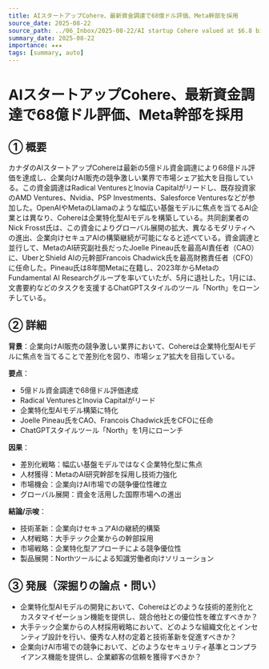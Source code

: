 ```yaml
---
title: AIスタートアップCohere、最新資金調達で68億ドル評価、Meta幹部を採用
source_date: 2025-08-22
source_path: ../06_Inbox/2025-08-22/AI startup Cohere valued at $6.8 billion in latest fundraising, hires Meta exec.md
summary_date: 2025-08-22
importance: ★★★
tags: [summary, auto]
---
```


# AIスタートアップCohere、最新資金調達で68億ドル評価、Meta幹部を採用

## ① 概要

カナダのAIスタートアップCohereは最新の5億ドル資金調達により68億ドル評価を達成し、企業向けAI販売の競争激しい業界で市場シェア拡大を目指している。この資金調達はRadical VenturesとInovia Capitalがリードし、既存投資家のAMD Ventures、Nvidia、PSP Investments、Salesforce Venturesなどが参加した。OpenAIやMetaのLlamaのような幅広い基盤モデルに焦点を当てるAI企業とは異なり、Cohereは企業特化型AIモデルを構築している。共同創業者のNick Frosst氏は、この資金によりグローバル展開の拡大、異なるモダリティへの進出、企業向けセキュアAIの構築継続が可能になると述べている。資金調達と並行して、MetaのAI研究副社長だったJoelle Pineau氏を最高AI責任者（CAO）に、UberとShield AIの元幹部Francois Chadwick氏を最高財務責任者（CFO）に任命した。Pineau氏は8年間Metaに在籍し、2023年からMetaのFundamental AI Researchグループを率いていたが、5月に退社した。1月には、文書要約などのタスクを支援するChatGPTスタイルのツール「North」をローンチしている。

## ② 詳細

**背景**：企業向けAI販売の競争激しい業界において、Cohereは企業特化型AIモデルに焦点を当てることで差別化を図り、市場シェア拡大を目指している。

**要点**：
- 5億ドル資金調達で68億ドル評価達成
- Radical VenturesとInovia Capitalがリード
- 企業特化型AIモデル構築に特化
- Joelle Pineau氏をCAO、Francois Chadwick氏をCFOに任命
- ChatGPTスタイルツール「North」を1月にローンチ

**因果**：
- 差別化戦略：幅広い基盤モデルではなく企業特化型に焦点
- 人材獲得：MetaのAI研究幹部を採用し技術力強化
- 市場機会：企業向けAI市場での競争優位性確立
- グローバル展開：資金を活用した国際市場への進出

**結論/示唆**：
- 技術革新：企業向けセキュアAIの継続的構築
- 人材戦略：大手テック企業からの幹部採用
- 市場戦略：企業特化型アプローチによる競争優位性
- 製品展開：Northツールによる知識労働者向けソリューション

## ③ 発展（深掘りの論点・問い）

- 企業特化型AIモデルの開発において、Cohereはどのような技術的差別化とカスタマイゼーション機能を提供し、競合他社との優位性を確立すべきか？
- 大手テック企業からの人材採用戦略において、どのような組織文化とインセンティブ設計を行い、優秀な人材の定着と技術革新を促進すべきか？
- 企業向けAI市場での競争において、どのようなセキュリティ基準とコンプライアンス機能を提供し、企業顧客の信頼を獲得すべきか？
